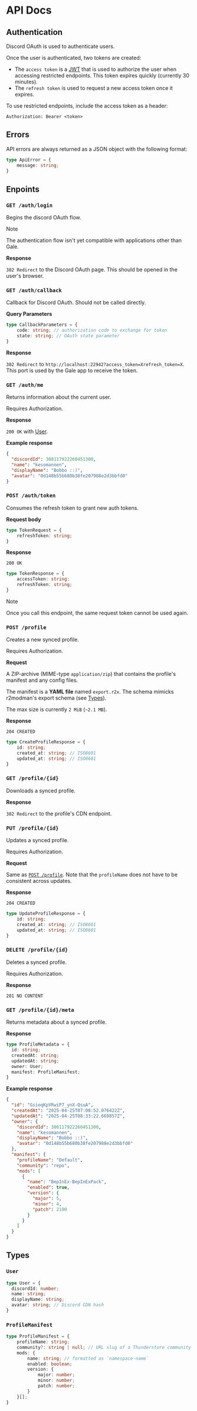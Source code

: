 # API Docs

## Authentication

Discord OAuth is used to authenticate users.

Once the user is authenticated, two tokens are created:

- The `access token` is a [JWT](https://jwt.io) that is used to authorize the user when accessing restricted endpoints. This token expires quickly (currently 30 minutes).
- The `refresh token` is used to request a new access token once it expires.

To use restricted endpoints, include the access token as a header:

```http
Authorization: Bearer <token>
```

## Errors

API errors are always returned as a JSON object with the following format:

```ts
type ApiError = {
    message: string;
}
```

## Enpoints

### `GET /auth/login`

Begins the discord OAuth flow.

> [!NOTE]
> The authentication flow isn't yet compatible with applications other than Gale.

**Response**

`302 Redirect` to the Discord OAuth page. This should be opened in the user's browser.

### `GET /auth/callback`

Callback for Discord OAuth. Should not be called directly.

**Query Parameters**

```ts
type CallbackParameters = {
    code: string; // authorization code to exchange for token
    state: string; // OAuth state parameter
}
```

**Response**

`302 Redirect` to `http://localhost:22942?access_token=Xrefresh_token=X`. This port is used by the Gale app to receive the token.

### `GET /auth/me`

Returns information about the current user.

Requires Authorization.

**Response**

`200 OK` with [User](#types).

**Example response**

```json
{
  "discordId": 308117922260451300,
  "name": "kesomannen",
  "displayName": "Bobbo ::)",
  "avatar": "0d148b55b680b38fe207988e2d3bbfd0"
}
```

### `POST /auth/token`

Consumes the refresh token to grant new auth tokens.

**Request body**

```ts
type TokenRequest = {
    refreshToken: string;
}
```

**Response**

`200 OK`

```ts
type TokenResponse = {
    accessToken: string;
    refreshToken: string;
}
```

> [!NOTE]
> Once you call this endpoint, the same request token cannot be used again.

### `POST /profile`

Creates a new synced profile.

Requires Authorization.

**Request**

A ZIP-archive (MIME-type `application/zip`) that contains the profile's manifest and any config files.

The manifest is a **YAML file** named `export.r2x`. The schema mimicks r2modman's export schema (see [Types](#types)).

The max size is currently `2 MiB` (`~2.1 MB`).

**Response**

`204 CREATED`

```ts
type CreateProfileResponse = {
    id: string;
    created_at: string; // ISO8601
    updated_at: string; // ISO8601
}
```

### `GET /profile/{id}`

Downloads a synced profile.

**Response**

`302 Redirect` to the profile's CDN endpoint.

### `PUT /profile/{id}`

Updates a synced profile.

Requires Authorization.

**Request**

Same as [`POST /profile`](#post-profile). Note that the `profileName` does not have to be consistent across updates.

**Response**

`204 CREATED`

```ts
type UpdateProfileResponse = {
    id: string;
    created_at: string; // ISO8601
    updated_at: string; // ISO8601
}
```

### `DELETE /profile/{id}`

Deletes a synced profile.

Requires Authorization.

**Response**

`201 NO CONTENT`

### `GET /profile/{id}/meta`

Returns metadata about a synced profile.

**Response**

```ts
type ProfileMetadata = {
  id: string;
  createdAt: string;
  updatedAt: string;
  owner: User;
  manifest: ProfileManifest;
}
```

**Example response**

```json
{
  "id": "GsioqKpVRwiP7_ynX-QsuA",
  "createdAt": "2025-04-25T07:08:52.076422Z",
  "updatedAt": "2025-04-25T08:33:22.669857Z",
  "owner": {
    "discordId": 308117922260451300,
    "name": "kesomannen",
    "displayName": "Bobbo ::)",
    "avatar": "0d148b55b680b38fe207988e2d3bbfd0"
  },
  "manifest": {
    "profileName": "Default",
    "community": "repo",
    "mods": [
      {
        "name": "BepInEx-BepInExPack",
        "enabled": true,
        "version": {
          "major": 5,
          "minor": 4,
          "patch": 2100
        }
      }
    ]
  }
}
```

## Types

### `User`

```ts
type User = {
  discordId: number;
  name: string;
  displayName: string;
  avatar: string; // Discord CDN hash
}
```

### `ProfileManifest`

```ts
type ProfileManifest = {
    profileName: string;
    community?: string | null; // URL slug of a Thunderstore community
    mods: {
        name: string; // formatted as `namespace-name`
        enabled: boolean;
        version: {
            major: number;
            minor: number;
            patch: number;
        }
    }[];
}
```
